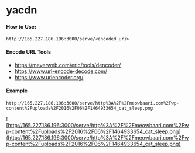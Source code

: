 # yacdn

#### How to Use:
```
http://165.227.186.196:3000/serve/<encoded_uri>
```

#### Encode URL Tools
- https://meyerweb.com/eric/tools/dencoder/
- https://www.url-encode-decode.com/
- https://www.urlencoder.org/

#### Example
```
http://165.227.186.196:3000/serve/http%3A%2F%2Fmeowbaari.com%2Fwp-content%2Fuploads%2F2016%2F06%2F1464933654_cat_sleep.png
```
![http://165.227.186.196:3000/serve/http%3A%2F%2Fmeowbaari.com%2Fwp-content%2Fuploads%2F2016%2F06%2F1464933654_cat_sleep.png](http://165.227.186.196:3000/serve/http%3A%2F%2Fmeowbaari.com%2Fwp-content%2Fuploads%2F2016%2F06%2F1464933654_cat_sleep.png)
